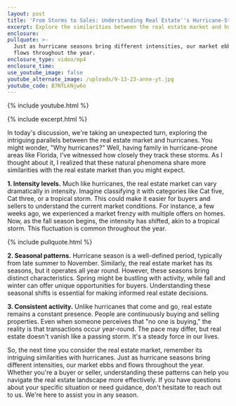 ```yaml
---
layout: post
title: 'From Storms to Sales: Understanding Real Estate''s Hurricane-Style Waves'
excerpt: Explore the similarities between the real estate market and hurricanes.
enclosure:
pullquote: >-
  Just as hurricane seasons bring different intensities, our market ebbs and
  flows throughout the year.
enclosure_type: video/mp4
enclosure_time:
use_youtube_image: false
youtube_alternate_image: /uploads/9-13-23-anne-yt.jpg
youtube_code: B7NTLkNjw6o
---
```

{% include youtube.html %}

{% include excerpt.html %}

In today's discussion, we're taking an unexpected turn, exploring the intriguing parallels between the real estate market and hurricanes. You might wonder, "Why hurricanes?" Well, having family in hurricane-prone areas like Florida, I've witnessed how closely they track these storms. As I thought about it, I realized that these natural phenomena share more similarities with the real estate market than you might expect.

**1\. Intensity levels.** Much like hurricanes, the real estate market can vary dramatically in intensity. Imagine classifying it with categories like Cat five, Cat three, or a tropical storm. This could make it easier for buyers and sellers to understand the current market conditions. For instance, a few weeks ago, we experienced a market frenzy with multiple offers on homes. Now, as the fall season begins, the intensity has shifted, akin to a tropical storm. This fluctuation is common throughout the year.

{% include pullquote.html %}

**2\. Seasonal patterns.** Hurricane season is a well-defined period, typically from late summer to November. Similarly, the real estate market has its seasons, but it operates all year round. However, these seasons bring distinct characteristics. Spring might be bustling with activity, while fall and winter can offer unique opportunities for buyers. Understanding these seasonal shifts is essential for making informed real estate decisions.

**3\. Consistent activity.** Unlike hurricanes that come and go, real estate remains a constant presence. People are continuously buying and selling properties. Even when someone perceives that "no one is buying," the reality is that transactions occur year-round. The pace may differ, but real estate doesn't vanish like a passing storm. It's a steady force in our lives.

So, the next time you consider the real estate market, remember its intriguing similarities with hurricanes. Just as hurricane seasons bring different intensities, our market ebbs and flows throughout the year. Whether you're a buyer or seller, understanding these patterns can help you navigate the real estate landscape more effectively. If you have questions about your specific situation or need guidance, don't hesitate to reach out to us. We're here to assist you in any season.